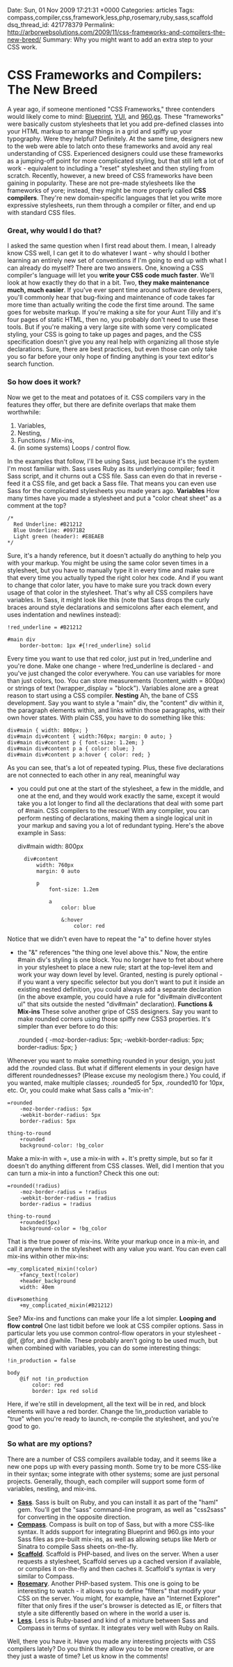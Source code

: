 Date: Sun, 01 Nov 2009 17:21:31 +0000
Categories: articles
Tags: compass,compiler,css,framework,less,php,rosemary,ruby,sass,scaffold
dsq_thread_id: 421778379
Permalink: http://arborwebsolutions.com/2009/11/css-frameworks-and-compilers-the-new-breed/
Summary: Why you might want to add an extra step to your CSS work.

# CSS Frameworks and Compilers: The New Breed

A year ago, if someone mentioned "CSS Frameworks," three contenders
would likely come to mind: [Blueprint][], [YUI][], and [960.gs][]. These
"frameworks" were basically custom stylesheets that let you add
pre-defined classes into your HTML markup to arrange things in a grid
and spiffy up your typography. Were they helpful? Definitely. At the
same time, designers new to the web were able to latch onto these
frameworks and avoid any real understanding of CSS. Experienced
designers could use these frameworks as a jumping-off point for more
complicated styling, but that still left a lot of work - equivalent to
including a "reset" stylesheet and then styling from scratch. Recently,
however, a new breed of CSS frameworks have been gaining in popularity.
These are not pre-made stylesheets like the frameworks of yore; instead,
they might be more properly called **CSS compilers**. They're new
domain-specific languages that let you write more expressive
stylesheets, run them through a compiler or filter, and end up with
standard CSS files.

### Great, why would I do that?

I asked the same question when I first read about them. I mean, I
already know CSS well, I can get it to do whatever I want - why should I
bother learning an entirely new set of conventions if I'm going to end
up with what I can already do myself? There are two answers. One,
knowing a CSS compiler's language will let you **write your CSS code
much faster**. We'll look at how exactly they do that in a bit. Two,
**they make maintenance much, much easier**. If you've ever spent time
around software developers, you'll commonly hear that bug-fixing and
maintenance of code takes far more time than actually writing the code
the first time around. The same goes for website markup. If you're
making a site for your Aunt Tilly and it's four pages of static HTML,
then no, you probably don't need to use these tools. But if you're
making a very large site with some very complicated styling, your CSS is
going to take up pages and pages, and the CSS specification doesn't give
you any real help with organizing all those style declarations. Sure,
there are best practices, but even those can only take you so far before
your only hope of finding anything is your text editor's search
function.

### So how does it work?

Now we get to the meat and potatoes of it. CSS compilers vary in the
features they offer, but there are definite overlaps that make them
worthwhile:

1.  Variables,
2.  Nesting,
3.  Functions / Mix-ins,
4.  (in some systems) Loops / control flow.

In the examples that follow, I'll be using Sass, just because it's the
system I'm most familiar with. Sass uses Ruby as its underlying
compiler; feed it Sass script, and it churns out a CSS file. Sass can
even do that in reverse - feed it a CSS file, and get back a Sass file.
That means you can even use Sass for the complicated stylesheets you
made years ago. **Variables** How many times have you made a stylesheet
and put a "color cheat sheet" as a comment at the top?

    /*
      Red Underline: #B21212
      Blue Underline: #0971B2
      Light green (header): #E8EAEB
    */

Sure, it's a handy reference, but it doesn't actually do anything to
help you with your markup. You might be using the same color seven times
in a stylesheet, but you have to manually type it in every time and make
sure that every time you actually typed the right color hex code. And if
you want to change that color later, you have to make sure you track
down every usage of that color in the stylesheet. That's why all CSS
compilers have variables. In Sass, it might look like this (note that
Sass drops the curly braces around style declarations and semicolons
after each element, and uses indentation and newlines instead):

    !red_underline = #B21212

    #main div
        border-bottom: 1px #{!red_underline} solid

Every time you want to use that red color, just put in !red\_underline
and you're done. Make one change - where !red\_underline is declared -
and you've just changed the color everywhere. You can use variables for
more than just colors, too. You can store measurements (!content\_width
= 800px) or strings of text (!wrapper\_display = "block"). Variables
alone are a great reason to start using a CSS compiler. **Nesting** Ah,
the bane of CSS development. Say you want to style a "main" div, the
"content" div within it, the paragraph elements within, and links within
those paragraphs, with their own hover states. With plain CSS, you have
to do something like this:

    div#main { width: 800px; }
    div#main div#content { width:760px; margin: 0 auto; }
    div#main div#content p { font-size: 1.2em; }
    div#main div#content p a { color: blue; }
    div#main div#content p a:hover { color: red; }

As you can see, that's a lot of repeated typing. Plus, these five
declarations are not connected to each other in any real, meaningful way
- you could put one at the start of the stylesheet, a few in the middle,
and one at the end, and they would work exactly the same, except it
would take you a lot longer to find all the declarations that deal with
some part of \#main. CSS compilers to the rescue! With any compiler, you
can perform nesting of declarations, making them a single logical unit
in your markup and saving you a lot of redundant typing. Here's the
above example in Sass:

    div#main
        width: 800px

        div#content
            width: 760px
            margin: 0 auto

            p
                font-size: 1.2em

                a
                    color: blue

                    &:hover
                        color: red

Notice that we didn't even have to repeat the "a" to define hover styles
- the "&" references "the thing one level above this." Now, the entire
\#main div's styling is one block. You no longer have to fret about
where in your stylesheet to place a new rule; start at the top-level
item and work your way down level by level. Granted, nesting is purely
optional - if you want a very specific selector but you don't want to
put it inside an existing nested definition, you could always add a
separate declaration (in the above example, you could have a rule for
"div\#main div\#content ul" that sits outside the nested "div\#main"
declaration). **Functions & Mix-ins** These solve another gripe of CSS
designers. Say you want to make rounded corners using those spiffy new
CSS3 properties. It's simpler than ever before to do this:

    .rounded {
        -moz-border-radius: 5px;
        -webkit-border-radius: 5px;
        border-radius: 5px;
    }

Whenever you want to make something rounded in your design, you just add
the .rounded class. But what if different elements in your design have
different roundednesses? (Please excuse my neologism there.) You could,
if you wanted, make multiple classes; .rounded5 for 5px, .rounded10 for
10px, etc. Or, you could make what Sass calls a "mix-in":

    =rounded
        -moz-border-radius: 5px
        -webkit-border-radius: 5px
        border-radius: 5px

    thing-to-round
        +rounded
        background-color: !bg_color

Make a mix-in with =, use a mix-in with +. It's pretty simple, but so
far it doesn't do anything different from CSS classes. Well, did I
mention that you can turn a mix-in into a function? Check this one out:

    =rounded(!radius)
        -moz-border-radius = !radius
        -webkit-border-radius = !radius
        border-radius = !radius

    thing-to-round
        +rounded(5px)
        background-color = !bg_color

That is the true power of mix-ins. Write your markup once in a mix-in,
and call it anywhere in the stylesheet with any value you want. You can
even call mix-ins within other mix-ins:

    =my_complicated_mixin(!color)
        +fancy_text(!color)
        +header_background
        width: 40em

    div#something
        +my_complicated_mixin(#B21212)

See? Mix-ins and functions can make your life a lot simpler. **Looping
and flow control** One last tidbit before we look at CSS compiler
options. Sass in particular lets you use common control-flow operators
in your stylesheet - @if, @for, and @while. These probably aren't going
to be used much, but when combined with variables, you can do some
interesting things:

    !in_production = false

    body
        @if not !in_production
            color: red
            border: 1px red solid

Here, if we're still in development, all the text will be in red, and
block elements will have a red border. Change the !in\_production
variable to "true" when you're ready to launch, re-compile the
stylesheet, and you're good to go.

### So what are my options?

There are a number of CSS compilers available today, and it seems like a
new one pops up with every passing month. Some try to be more CSS-like
in their syntax; some integrate with other systems; some are just
personal projects. Generally, though, each compiler will support some
form of variables, nesting, and mix-ins.

-   [**Sass**][]. Sass is built on Ruby, and you can install it as part
    of the "haml" gem. You'll get the "sass" command-line program, as
    well as "css2sass" for converting in the opposite direction.
-   [**Compass**][]. Compass is built on top of Sass, but with a more
    CSS-like syntax. It adds support for integrating Blueprint and
    960.gs into your Sass files as pre-built mix-ins, as well as
    allowing setups like Merb or Sinatra to compile Sass sheets
    on-the-fly.
-   [**Scaffold**][]. Scaffold is PHP-based, and lives on the server.
    When a user requests a stylesheet, Scaffold serves up a cached
    version if available, or compiles it on-the-fly and then caches it.
    Scaffold's syntax is very similar to Compass.
-   [**Rosemary**][]. Another PHP-based system. This one is going to be
    interesting to watch - it allows you to define "filters" that modify
    your CSS on the server. You might, for example, have an "Internet
    Explorer" filter that only fires if the user's browser is detected
    as IE, or filters that style a site differently based on where in
    the world a user is.
-   [**Less**][]. Less is Ruby-based and kind of a mixture between Sass
    and Compass in terms of syntax. It integrates very well with Ruby on
    Rails.

Well, there you have it. Have you made any interesting projects with CSS
compilers lately? Do you think they allow you to be more creative, or
are they just a waste of time? Let us know in the comments!

  [Blueprint]: http://www.blueprintcss.org/
  [YUI]: http://developer.yahoo.com/yui/
  [960.gs]: http://960.gs/
  [**Sass**]: http://sass-lang.com/
  [**Compass**]: http://wiki.github.com/chriseppstein/compass
  [**Scaffold**]: http://wiki.github.com/anthonyshort/csscaffold
  [**Rosemary**]: http://www.bigspaceship.com/blog/labs/a-dash-of-rosemary-on-your-css/
  [**Less**]: http://lesscss.org/
